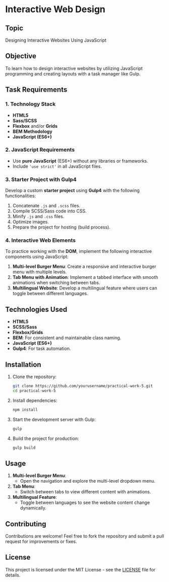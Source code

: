 # Interactive Web Design

## Topic

Designing Interactive Websites Using JavaScript

## Objective

To learn how to design interactive websites by utilizing JavaScript programming and creating layouts with a task manager like Gulp.

## Task Requirements

### 1. Technology Stack
- **HTML5**
- **Sass/SCSS**
- **Flexbox** and/or **Grids**
- **BEM Methodology**
- **JavaScript (ES6+)**

### 2. JavaScript Requirements
- Use **pure JavaScript** (ES6+) without any libraries or frameworks.
- Include `'use strict'` in all JavaScript files.

### 3. Starter Project with Gulp4
Develop a custom **starter project** using **Gulp4** with the following functionalities:
1. Concatenate `.js` and `.scss` files.
2. Compile SCSS/Sass code into CSS.
3. Minify `.js` and `.css` files.
4. Optimize images.
5. Prepare the project for hosting (build process).

### 4. Interactive Web Elements
To practice working with the **DOM**, implement the following interactive components using JavaScript:
1. **Multi-level Burger Menu**: Create a responsive and interactive burger menu with multiple levels.
2. **Tab Menu with Animation**: Implement a tabbed interface with smooth animations when switching between tabs.
3. **Multilingual Website**: Develop a multilingual feature where users can toggle between different languages.

## Technologies Used
- **HTML5**
- **SCSS/Sass**
- **Flexbox/Grids**
- **BEM**: For consistent and maintainable class naming.
- **JavaScript (ES6+)**
- **Gulp4**: For task automation.

## Installation

1. Clone the repository:
   ```bash
   git clone https://github.com/yourusername/practical-work-5.git
   cd practical-work-5
   ```

2. Install dependencies:
   ```bash
   npm install
   ```

3. Start the development server with Gulp:
   ```bash
   gulp
   ```

4. Build the project for production:
   ```bash
   gulp build
   ```

## Usage

1. **Multi-level Burger Menu**:
   - Open the navigation and explore the multi-level dropdown menu.
2. **Tab Menu**:
   - Switch between tabs to view different content with animations.
3. **Multilingual Feature**:
   - Toggle between languages to see the website content change dynamically.

## Contributing

Contributions are welcome! Feel free to fork the repository and submit a pull request for improvements or fixes.

## License

This project is licensed under the MIT License - see the [LICENSE](LICENSE) file for details.
